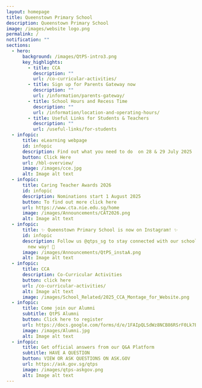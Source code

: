 ```yaml
---
layout: homepage
title: Queenstown Primary School
description: Queenstown Primary School
image: /images/website logo.png
permalink: /
notification: ""
sections:
  - hero:
      background: /images/QtPS-intro3.png
      key_highlights:
        - title: CCA
          description: ""
          url: /co-curricular-activities/
        - title: Sign up for Parents Gateway now
          description: ""
          url: /information/parents-gateway/
        - title: School Hours and Recess Time
          description: ""
          url: /information/location-and-operating-hours/
        - title: Useful Links for Students & Teachers
          description: ""
          url: /useful-links/for-students
  - infopic:
      title: eLearning webpage
      id: infopic
      description: Find out what you need to do  on 28 & 29 July 2025
      button: Click Here
      url: /hbl-overview/
      image: /images/cce.jpg
      alt: Image alt text
  - infopic:
      title: Caring Teacher Awards 2026
      id: infopic
      description: Nominations start 1 August 2025
      button: To find out more click here
      url: https://www.cta.nie.edu.sg/home
      image: /images/Announcements/CAT2026.png
      alt: Image alt text
  - infopic:
      title: ✨ Queenstown Primary School is now on Instagram! ✨
      id: infopic
      description: Follow us @qtps_sg to stay connected with our school community in a
        new way! 🏫
      image: /images/Announcements/QtPS_instaA.png
      alt: Image alt text
  - infopic:
      title: CCA
      description: Co-Curricular Activities
      button: click here
      url: /co-curricular-activities/
      alt: Image alt text
      image: /images/School_Related/2025_CCA_Montage_for_Website.png
  - infopic:
      title: Come join our Alumni
      subtitle: QtPS Alumni
      button: Click here to register
      url: https://docs.google.com/forms/d/e/1FAIpQLSdWz8NCB86RSrF0Lk7EuBSM2300rasnztuvwINCNBsIRKX2rg/viewform
      image: /images/Alumni.jpg
      alt: Image alt text
  - infopic:
      title: Get official answers from our Q&A Platform
      subtitle: HAVE A QUESTION
      button: VIEW OR ASK QUESTIONS ON ASK.GOV
      url: https://ask.gov.sg/qtps
      image: /images/qtps-askgov.png
      alt: Image alt text
---
```

